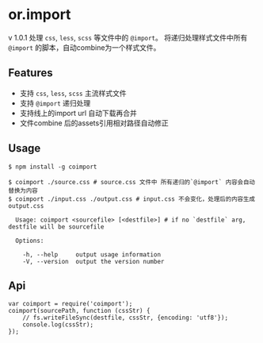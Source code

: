 # or.import
v 1.0.1
处理 `css`, `less`, `scss` 等文件中的 `@import`。 将递归处理样式文件中所有 `@import` 的脚本，自动combine为一个样式文件。

## Features

- 支持 `css`, `less`, `scss` 主流样式文件
- 支持 `@import` 递归处理
- 支持线上的import url 自动下载再合并
- 文件combine 后的assets引用相对路径自动修正

## Usage

```
$ npm install -g coimport
```	
```
$ coimport ./source.css # source.css 文件中 所有递归的`@import` 内容会自动替换为内容
$ coimport ./input.css ./output.css # input.css 不会变化，处理后的内容生成 output.css
```
```
  Usage: coimport <sourcefile> [<destfile>] # if no `destfile` arg, destfile will be sourcefile

  Options:

    -h, --help     output usage information
    -V, --version  output the version number
```

## Api
```
var coimport = require('coimport');
coimport(sourcePath, function (cssStr) {
	// fs.writeFileSync(destfile, cssStr, {encoding: 'utf8'});
	console.log(cssStr);
});
```
